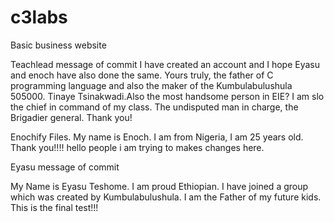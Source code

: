# c3labs
Basic business website

Teachlead message of commit
I have created an account and I hope Eyasu and enoch have also done the same. Yours truly, the father of C programming language and also the maker of the Kumbulabulushula 505000. Tinaye Tsinakwadi.Also the most handsome person in EIE? I am slo the chief in command of my class. The undisputed man in charge, the Brigadier general.
Thank you!

Enochify Files.
My name is Enoch. I am from Nigeria, I am 25 years old.
Thank you!!!!
hello people i am trying to makes changes here.

Eyasu message of commit

My Name is Eyasu Teshome. I am proud Ethiopian. I have joined a group which was created by  Kumbulabulushula. I am the Father of my future kids. This is the final test!!!
